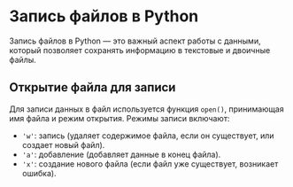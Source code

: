 # Запись файлов в Python

Запись файлов в Python — это важный аспект работы с данными, который позволяет сохранять информацию в текстовые и двоичные файлы.

## Открытие файла для записи

Для записи данных в файл используется функция `open()`, принимающая имя файла и режим открытия. Режимы записи включают:

* `'w'`: запись (удаляет содержимое файла, если он существует, или создает новый файл).
* `'a'`: добавление (добавляет данные в конец файла).
* `'x'`: создание нового файла (если файл уже существует, возникает ошибка).